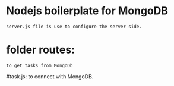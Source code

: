 # Nodejs boilerplate for MongoDB

    server.js file is use to configure the server side.

# folder routes: 
    to get tasks from MongoDb

#task.js:
to connect with MongoDB.



